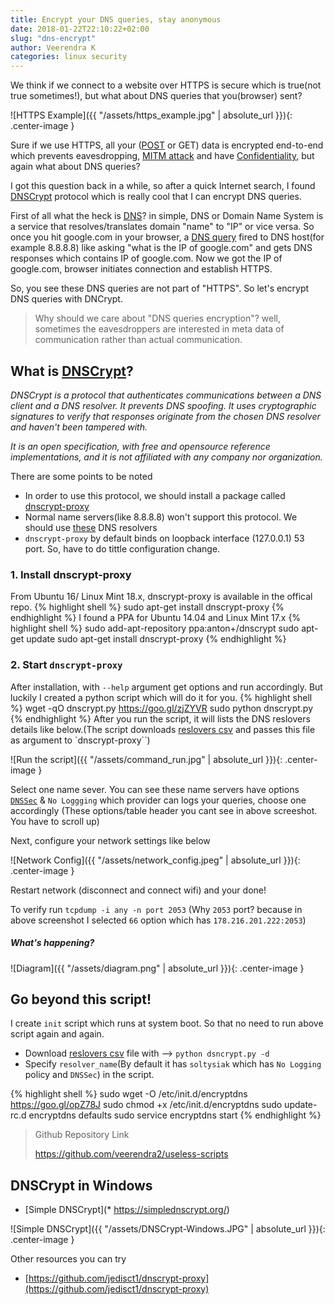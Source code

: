 ```yaml
---
title: Encrypt your DNS queries, stay anonymous
date: 2018-01-22T22:10:22+02:00
slug: "dns-encrypt"
author: Veerendra K
categories: linux security
---
```


We think if we connect to a website over HTTPS is secure which is true(not true sometimes!), but what about DNS queries that you(browser) sent?

![HTTPS Example]({{ "/assets/https_example.jpg" | absolute_url }}){: .center-image }

Sure if we use HTTPS, all your ([POST](https://en.wikipedia.org/wiki/POST_(HTTP)) or GET) data is encrypted end-to-end which prevents eavesdropping, [MITM attack](https://en.wikipedia.org/wiki/Man-in-the-middle_attack) and have [Confidentiality](https://en.wikipedia.org/wiki/Confidentiality), but again what about DNS queries?

I got this question back in a while, so after a quick Internet search, I found [DNSCrypt](https://en.wikipedia.org/wiki/DNSCrypt) protocol which is really cool that I can encrypt DNS queries.

First of all what the heck is [DNS](https://en.wikipedia.org/wiki/Domain_Name_System)? in simple, DNS or Domain Name System is a service that resolves/translates domain "name" to "IP" or vice versa. So once you hit google.com in your browser, a [DNS query](https://serverfault.com/questions/173187/what-does-a-dns-request-look-like) fired to DNS host(for example 8.8.8.8) like asking "what is the IP of google.com" and gets DNS responses which contains IP of google.com. Now we got the IP of google.com, browser initiates connection and establish HTTPS.

So, you see these DNS queries are not part of "HTTPS". So let's encrypt DNS queries with DNCrypt.

>Why should we care about "DNS queries encryption"? well, sometimes the eavesdroppers are interested in meta data of communication rather than actual communication.

## What is [DNSCrypt](https://dnscrypt.org/)?

*DNSCrypt is a protocol that authenticates communications between a DNS client and a DNS resolver. It prevents DNS spoofing. It uses cryptographic signatures to verify that responses originate from the chosen DNS resolver and haven't been tampered with.*

*It is an open specification, with free and opensource reference implementations, and it is not affiliated with any company nor organization.*

There are some points to be noted

* In order to use this protocol, we should install a package called [dnscrypt-proxy](https://github.com/jedisct1/dnscrypt-proxy)
* Normal name servers(like 8.8.8.8) won't support this protocol. We should use [these](https://github.com/dyne/dnscrypt-proxy/blob/master/dnscrypt-resolvers.csv) DNS resolvers
* `dnscrypt-proxy` by default binds on loopback interface (127.0.0.1) 53 port. So, have to do tittle configuration change.

### 1. Install dnscrypt-proxy

From Ubuntu 16/ Linux Mint 18.x, dnscrypt-proxy is available in the offical repo.
{% highlight shell %}
sudo apt-get install dnscrypt-proxy
{% endhighlight %}
I found a PPA for Ubuntu 14.04 and Linux Mint 17.x
{% highlight shell %}
sudo add-apt-repository ppa:anton+/dnscrypt
sudo apt-get update
sudo apt-get install dnscrypt-proxy
{% endhighlight %}

### 2. Start `dnscrypt-proxy`

After installation, with `--help` argument get options and run accordingly. But luckily I created a python script which will do it for you.
{% highlight shell %}
wget -qO dnscrypt.py https://goo.gl/zjZYVR
sudo python dnscrypt.py
{% endhighlight %}
After you run the script, it will lists the DNS reslovers details like below.(The script downloads [reslovers csv](https://github.com/dyne/dnscrypt-proxy/blob/master/dnscrypt-resolvers.csv) and passes this file as argument to `dnscrypt-proxy``)

![Run the script]({{ "/assets/command_run.jpg" | absolute_url }}){: .center-image }

Select one name sever. You can see these name servers have options [`DNSSec`](https://en.wikipedia.org/wiki/Domain_Name_System_Security_Extensions) & `No Loggging` which provider can logs your queries, choose one accordingly (These options/table header you cant see in above screeshot. You have to scroll up)

Next, configure your network settings like below

![Network Config]({{ "/assets/network_config.jpeg" | absolute_url }}){: .center-image }

Restart network (disconnect and connect wifi) and your done!

To verify run `tcpdump -i any -n port 2053` (Why `2053` port? because in above screenshot I selected `66` option which has `178.216.201.222:2053`)

##### What's happening?

![Diagram]({{ "/assets/diagram.png" | absolute_url }}){: .center-image }


## Go beyond this script!
I create `init` script which runs at system boot. So that no need to run above script again and again.

* Download [reslovers csv](https://github.com/dyne/dnscrypt-proxy/blob/master/dnscrypt-resolvers.csv) file with --> `python dsncrypt.py -d`
* Specify `resolver_name`(By default it has `soltysiak` which has `No Logging` policy and `DNSSec`) in the script.

{% highlight shell %}
sudo wget -O /etc/init.d/encryptdns https://goo.gl/opZ78J
sudo chmod +x /etc/init.d/encryptdns
sudo update-rc.d encryptdns defaults
sudo service encryptdns start
{% endhighlight %}

> Github Repository Link
>
> https://github.com/veerendra2/useless-scripts

## DNSCrypt in Windows
* [Simple DNSCrypt](* https://simplednscrypt.org/)


![Simple DNSCrypt]({{ "/assets/DNSCrypt-Windows.JPG" | absolute_url }}){: .center-image }

Other resources you can try
* [https://github.com/jedisct1/dnscrypt-proxy](https://github.com/jedisct1/dnscrypt-proxy)
